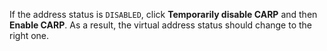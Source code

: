 If the address status is `DISABLED`, click **Temporarily disable CARP** and then **Enable CARP**. As a result, the virtual address status should change to the right one.